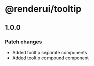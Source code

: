 # @renderui/tooltip

## 1.0.0

### Patch changes

- Added tooltip separate components
- Added tooltip compound component
